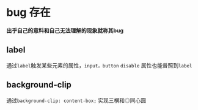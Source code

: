 # bug 存在

**出乎自己的意料和自己无法理解的现象就称其bug**

## label

通过`label`触发某些元素的属性，`input，button`  `disable` 属性也能普照到`label`

<Work-Bug-Button />

<!-- ## clip -->

<!-- <Work-Bug-Clip /> -->

## background-clip

通过`background-clip: content-box;` 实现三横和◎同心圆

<Work-Bug-BgClip />
